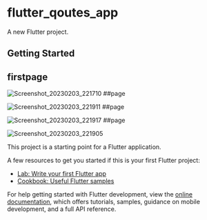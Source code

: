 # flutter_qoutes_app

A new Flutter project.

## Getting Started

## firstpage
![Screenshot_20230203_221710](https://user-images.githubusercontent.com/124247568/216693681-631ff758-d134-46c0-a6f1-41055461d8aa.jpg)
##page

![Screenshot_20230203_221911](https://user-images.githubusercontent.com/124247568/216693691-1689b7f7-04f1-41e9-8985-8b0dc46369bc.jpg)
##page


![Screenshot_20230203_221917](https://user-images.githubusercontent.com/124247568/216693708-675556e6-ff88-4ed8-a201-c6cf093c8b6f.jpg)
##page

![Screenshot_20230203_221905](https://user-images.githubusercontent.com/124247568/216693713-012fbcdb-d41f-4dc7-a680-f4baac4a9b21.jpg)

This project is a starting point for a Flutter application.

A few resources to get you started if this is your first Flutter project:

- [Lab: Write your first Flutter app](https://docs.flutter.dev/get-started/codelab)
- [Cookbook: Useful Flutter samples](https://docs.flutter.dev/cookbook)

For help getting started with Flutter development, view the
[online documentation](https://docs.flutter.dev/), which offers tutorials,
samples, guidance on mobile development, and a full API reference.
